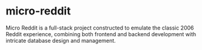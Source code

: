 # micro-reddit
Micro Reddit is a full-stack project constructed to emulate the classic 2006 Reddit experience, combining both frontend and backend development with intricate database design and management.

